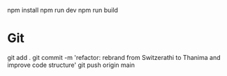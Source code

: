 npm install
npm run dev
npm run build


# Git
git add .
git commit -m 'refactor: rebrand from Switzerathi to Thanima and improve code structure'
git push origin main